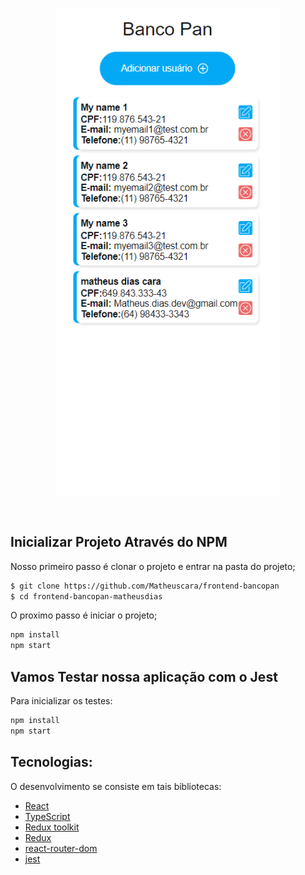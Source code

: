 <p align="center">
  <img alt="Banco Pan" src="src/assets/Images/pan.png" width="360px">
</p>

<br>

## Inicializar Projeto Através do NPM


Nosso primeiro passo é clonar o projeto e entrar na pasta do projeto;

```bash
$ git clone https://github.com/Matheuscara/frontend-bancopan
$ cd frontend-bancopan-matheusdias
```

O proximo passo é iniciar o projeto;

```bash
npm install
npm start
```

## Vamos Testar nossa aplicação com o Jest

Para inicializar os testes:

```bash
npm install
npm start
```

## Tecnologias: 

O desenvolvimento se consiste em tais bibliotecas:

- [React](https://reactjs.org)
- [TypeScript](https://www.typescriptlang.org/)
- [Redux toolkit](https://redux-toolkit.js.org/)
- [Redux](https://redux.js.org/)
- [react-router-dom](https://www.npmjs.com/package/react-router-dom)
- [jest](https://jestjs.io/pt-BR/)
